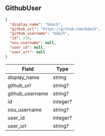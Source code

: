## GithubUser

```json
{
  "display_name": "bdach",
  "github_url": "https://github.com/bdach",
  "github_username": "bdach",
  "id": 218,
  "osu_username": null,
  "user_id": null,
  "user_url": null
}
```

Field           | Type
----------------|-----
display_name    | string
github_url      | string?
github_username | string?
id              | integer?
osu_username    | string?
user_id         | integer?
user_url        | string?
